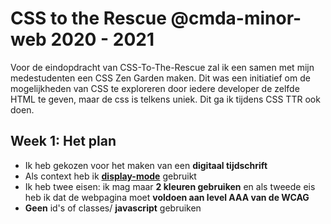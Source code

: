 # CSS to the Rescue @cmda-minor-web 2020 - 2021

Voor de eindopdracht van CSS-To-The-Rescue zal ik een samen met mijn medestudenten een CSS Zen Garden maken. Dit was een initiatief om de mogelijkheden van CSS te exploreren door iedere developer de zelfde HTML te geven, maar de css is telkens uniek. Dit ga ik tijdens CSS TTR ook doen.

## Week 1: Het plan

- Ik heb gekozen voor het maken van een **digitaal tijdschrift**
- Als context heb ik **[display-mode](https://developer.mozilla.org/en-US/docs/Web/CSS/@media/display-mode)** gebruikt
- Ik heb twee eisen: ik mag maar **2 kleuren gebruiken** en als tweede eis heb ik dat de webpagina moet **voldoen aan level AAA van de WCAG**
- **Geen** id's of classes/ **javascript** gebruiken
